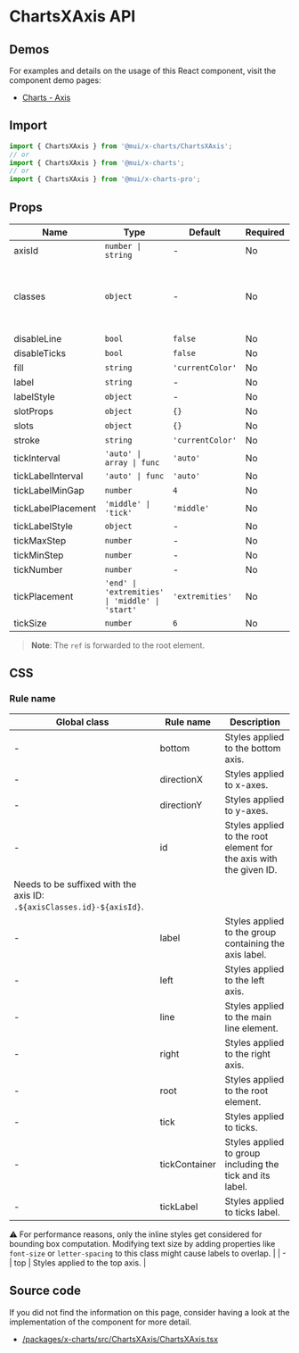 # ChartsXAxis API

## Demos

For examples and details on the usage of this React component, visit the component demo pages:

- [Charts - Axis](/x/react-charts/axis/)

## Import

```jsx
import { ChartsXAxis } from '@mui/x-charts/ChartsXAxis';
// or
import { ChartsXAxis } from '@mui/x-charts';
// or
import { ChartsXAxis } from '@mui/x-charts-pro';
```

## Props

| Name | Type | Default | Required | Description |
|------|------|---------|----------|-------------|
| axisId | `number \| string` | - | No |  |
| classes | `object` | - | No | Override or extend the styles applied to the component. |
| disableLine | `bool` | `false` | No |  |
| disableTicks | `bool` | `false` | No |  |
| fill | `string` | `'currentColor'` | No |  |
| label | `string` | - | No |  |
| labelStyle | `object` | - | No |  |
| slotProps | `object` | `{}` | No |  |
| slots | `object` | `{}` | No |  |
| stroke | `string` | `'currentColor'` | No |  |
| tickInterval | `'auto' \| array \| func` | `'auto'` | No |  |
| tickLabelInterval | `'auto' \| func` | `'auto'` | No |  |
| tickLabelMinGap | `number` | `4` | No |  |
| tickLabelPlacement | `'middle' \| 'tick'` | `'middle'` | No |  |
| tickLabelStyle | `object` | - | No |  |
| tickMaxStep | `number` | - | No |  |
| tickMinStep | `number` | - | No |  |
| tickNumber | `number` | - | No |  |
| tickPlacement | `'end' \| 'extremities' \| 'middle' \| 'start'` | `'extremities'` | No |  |
| tickSize | `number` | `6` | No |  |

> **Note**: The `ref` is forwarded to the root element.

## CSS

### Rule name

| Global class | Rule name | Description |
|--------------|-----------|-------------|
| - | bottom | Styles applied to the bottom axis. |
| - | directionX | Styles applied to x-axes. |
| - | directionY | Styles applied to y-axes. |
| - | id | Styles applied to the root element for the axis with the given ID.
Needs to be suffixed with the axis ID: `.${axisClasses.id}-${axisId}`. |
| - | label | Styles applied to the group containing the axis label. |
| - | left | Styles applied to the left axis. |
| - | line | Styles applied to the main line element. |
| - | right | Styles applied to the right axis. |
| - | root | Styles applied to the root element. |
| - | tick | Styles applied to ticks. |
| - | tickContainer | Styles applied to group including the tick and its label. |
| - | tickLabel | Styles applied to ticks label.

⚠️ For performance reasons, only the inline styles get considered for bounding box computation.
Modifying text size by adding properties like `font-size` or `letter-spacing` to this class might cause labels to overlap. |
| - | top | Styles applied to the top axis. |

## Source code

If you did not find the information on this page, consider having a look at the implementation of the component for more detail.

- [/packages/x-charts/src/ChartsXAxis/ChartsXAxis.tsx](https://github.com/mui/material-ui/tree/HEAD/packages/x-charts/src/ChartsXAxis/ChartsXAxis.tsx)